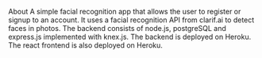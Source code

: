 About
A simple facial recognition app that allows the user to register or signup to an account. It uses a facial recognition API from clarif.ai to detect faces in photos. The backend consists of node.js, postgreSQL and express.js implemented with knex.js. The backend is deployed on Heroku. The react frontend is also deployed on Heroku.
